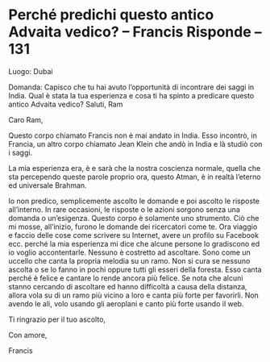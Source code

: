 # Perché predichi questo antico Advaita vedico? – Francis Risponde – 131

Luogo: Dubai

Domanda:&nbsp;Capisco che tu hai avuto l&rsquo;opportunit&agrave; di incontrare dei saggi in India. Qual &egrave; stata la tua esperienza e cosa ti ha spinto a predicare questo antico Advaita vedico? Saluti, Ram

Caro Ram,

Questo corpo chiamato Francis non &egrave; mai andato in India. Esso incontr&ograve;, in Francia, un altro corpo chiamato Jean Klein che and&ograve; in India e l&agrave; studi&ograve; con i saggi.

La mia esperienza era, &egrave; e sar&agrave; che la nostra coscienza normale, quella che sta percependo queste parole proprio ora, questo Atman, &egrave; in realt&agrave; l&rsquo;eterno ed universale Brahman.

Io non predico, semplicemente ascolto le domande e poi ascolto le risposte all&rsquo;interno. In rare occasioni, le risposte o le azioni sorgono senza una domanda o un&rsquo;esigenza. Questo corpo &egrave; solamente uno strumento. Ci&ograve; che mi mosse, all&rsquo;inizio, furono le domande dei ricercatori come te. Ora viaggio e faccio delle cose come scrivere su Internet, avere un profilo su Facebook ecc. perch&eacute; la mia esperienza mi dice che alcune persone lo gradiscono ed io voglio accontentarle. Nessuno &egrave; costretto ad ascoltare. Sono come un uccello che canta la propria melodia su un ramo. Non si cura se nessuno ascolta o se lo fanno in pochi oppure tutti gli esseri della foresta. Esso canta perch&eacute; &egrave; felice e cantare lo rende ancora pi&ugrave; felice. Se nota che alcuni stanno cercando di ascoltare ed hanno difficolt&agrave; a causa della distanza, allora vola su di un ramo pi&ugrave; vicino a loro e canta pi&ugrave; forte per favorirli. Non avendo le ali, volo usando gli aeroplani e canto pi&ugrave; forte usando il web.

Ti ringrazio per&nbsp;il tuo ascolto,

Con amore,

Francis

